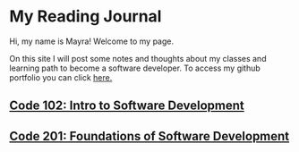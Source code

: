 # My Reading Journal

Hi, my name is Mayra! Welcome to my page.

On this site I will post some notes and thoughts about my classes and learning path to become a software developer. To access my github portfolio you can click [here.](https://github.com/mayracu)

## <a href="https://mayracu.github.io/reading-notes/code102/tableofcontents" target="_blank">Code 102: Intro to Software Development</a>

## <a href="https://mayracu.github.io/reading-notes/code201/tableofcontents" target="_blank">Code 201: Foundations of Software Development</a>

